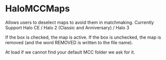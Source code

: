 # HaloMCCMaps

Allows users to deselect maps to avoid them in matchmaking.
Currently Support Halo CE / Halo 2 (Classic and Anniversary) / Halo 3

If the box is checked, the map is active.
If the box is unchecked, the map is removed (and the word REMOVED is written to the file name).

At load if we cannot find your default MCC folder we ask for it.
